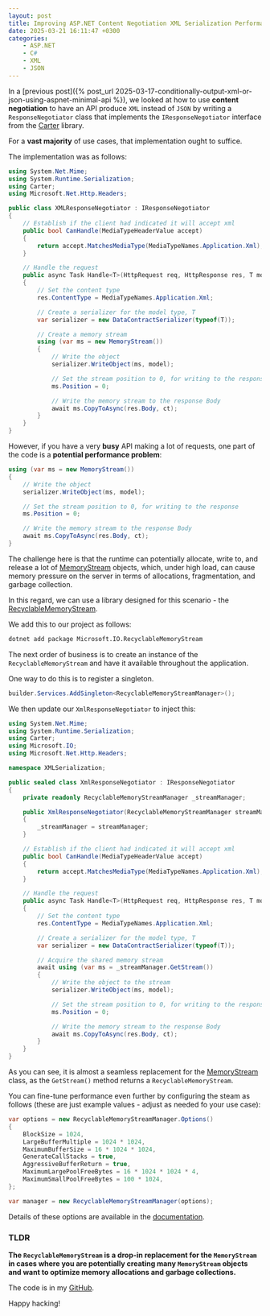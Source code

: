 ```yaml
---
layout: post
title: Improving ASP.NET Content Negotiation XML Serialization Performance Using A RecyclableMemoryStream
date: 2025-03-21 16:11:47 +0300
categories:
    - ASP.NET
    - C#
    - XML
    - JSON
---
```


In a [previous post]({% post_url 2025-03-17-conditionally-output-xml-or-json-using-aspnet-minimal-api %}), we looked at how to use **content negotiation** to have an API produce `XML` instead of `JSON` by writing a `ResponseNegotiator` class that implements the `IResponseNegotiator` interface from the [Carter](https://github.com/CarterCommunity/Carter) library.

For a **vast majority** of use cases, that implementation ought to suffice.

The implementation was as follows:

```c#
using System.Net.Mime;
using System.Runtime.Serialization;
using Carter;
using Microsoft.Net.Http.Headers;

public class XMLResponseNegotiator : IResponseNegotiator
{
    // Establish if the client had indicated it will accept xml
    public bool CanHandle(MediaTypeHeaderValue accept)
    {
        return accept.MatchesMediaType(MediaTypeNames.Application.Xml);
    }

    // Handle the request
    public async Task Handle<T>(HttpRequest req, HttpResponse res, T model, CancellationToken ct)
    {
        // Set the content type
        res.ContentType = MediaTypeNames.Application.Xml;

        // Create a serializer for the model type, T
        var serializer = new DataContractSerializer(typeof(T));

        // Create a memory stream
        using (var ms = new MemoryStream())
        {
            // Write the object
            serializer.WriteObject(ms, model);

            // Set the stream position to 0, for writing to the response
            ms.Position = 0;

            // Write the memory stream to the response Body
            await ms.CopyToAsync(res.Body, ct);
        }
    }
}
```

However, if you have a very **busy**  API making a lot of requests, one part of the code is a **potential performance problem**:

```c#
using (var ms = new MemoryStream())
{
    // Write the object
    serializer.WriteObject(ms, model);

    // Set the stream position to 0, for writing to the response
    ms.Position = 0;

    // Write the memory stream to the response Body
    await ms.CopyToAsync(res.Body, ct);
}
```

The challenge here is that the runtime can potentially allocate, write to, and release a lot of [MemoryStream](https://learn.microsoft.com/en-us/dotnet/api/system.io.memorystream?view=net-9.0) objects, which, under high load, can cause memory pressure on the server in terms of allocations, fragmentation, and garbage collection.

In this regard, we can use a library designed for this scenario - the [RecyclableMemoryStream](https://github.com/microsoft/Microsoft.IO.RecyclableMemoryStream).

We add this to our project as follows:

```bash
dotnet add package Microsoft.IO.RecyclableMemoryStream
```

The next order of business is to create an instance of the `RecyclableMemoryStream` and have it available throughout the application.

One way to do this is to register a singleton.

```c#
builder.Services.AddSingleton<RecyclableMemoryStreamManager>();
```

We then update our `XmlResponseNegotiator` to inject this:

```c#
using System.Net.Mime;
using System.Runtime.Serialization;
using Carter;
using Microsoft.IO;
using Microsoft.Net.Http.Headers;

namespace XMLSerialization;

public sealed class XmlResponseNegotiator : IResponseNegotiator
{
    private readonly RecyclableMemoryStreamManager _streamManager;

    public XmlResponseNegotiator(RecyclableMemoryStreamManager streamManager)
    {
        _streamManager = streamManager;
    }

    // Establish if the client had indicated it will accept xml
    public bool CanHandle(MediaTypeHeaderValue accept)
    {
        return accept.MatchesMediaType(MediaTypeNames.Application.Xml);
    }

    // Handle the request
    public async Task Handle<T>(HttpRequest req, HttpResponse res, T model, CancellationToken ct)
    {
        // Set the content type
        res.ContentType = MediaTypeNames.Application.Xml;

        // Create a serializer for the model type, T
        var serializer = new DataContractSerializer(typeof(T));

        // Acquire the shared memory stream
        await using (var ms = _streamManager.GetStream())
        {
            // Write the object to the stream
            serializer.WriteObject(ms, model);

            // Set the stream position to 0, for writing to the response
            ms.Position = 0;

            // Write the memory stream to the response Body
            await ms.CopyToAsync(res.Body, ct);
        }
    }
}
```

As you can see, it is almost a seamless replacement for the [MemoryStream](https://learn.microsoft.com/en-us/dotnet/api/system.io.memorystream?view=net-9.0) class, as the `GetStream()` method returns a `RecyclableMemoryStream`.

You can fine-tune performance even further by configuring the steam as follows (these are just example values - adjust as needed fo your use case):

```c#
var options = new RecyclableMemoryStreamManager.Options()
{
    BlockSize = 1024,
    LargeBufferMultiple = 1024 * 1024,
    MaximumBufferSize = 16 * 1024 * 1024,
    GenerateCallStacks = true,
    AggressiveBufferReturn = true,
    MaximumLargePoolFreeBytes = 16 * 1024 * 1024 * 4,
    MaximumSmallPoolFreeBytes = 100 * 1024,
};

var manager = new RecyclableMemoryStreamManager(options);
```

Details of these options are available in the [documentation](https://github.com/microsoft/Microsoft.IO.RecyclableMemoryStream).

### TLDR

**The `RecyclableMemoryStream` is a drop-in replacement for the `MemoryStream` in cases where you are potentially creating many `MemoryStream` objects  and want to optimize memory allocations and garbage collections.**

The code is in my [GitHub](https://github.com/conradakunga/BlogCode/tree/master/2025-03-21%20-%20XML%20Performance).

Happy hacking!
